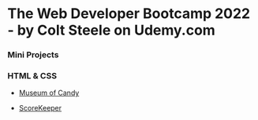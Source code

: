# The Web Developer Bootcamp 2022 - by Colt Steele on Udemy.com


### Mini Projects

### HTML & CSS

- [Museum of Candy](https://web-dev-bootcamp-cexj.vercel.app/#)

- [ScoreKeeper](https://web-dev-bootcamp-amm2af863-hongyunie.vercel.app/)

